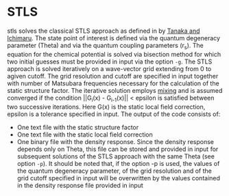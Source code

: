 # STLS

stls solves the classical STLS approach as defined in by [Tanaka and Ichimaru](https://journals.jps.jp/doi/abs/10.1143/JPSJ.55.2278). The state 
  point of interest is defined via the quantum degeneracy parameter (Theta)
  and via the quantum coupling parameters (r<sub>s</sub>). The equation for the 
  chemical potential is solved via bisection method for which two 
  initial guesses must be provided in input via the option `-g`.
  The STLS approach is solved iteratively on a wave-vector grid 
  extending from 0 to agiven cutoff. The grid resolution and cutoff
  are specified in input together with number of Matsubara frequencies
   necessary for the calculation of the static structure factor. The 
  iterative solution employs [mixing](https://aip.scitation.org/doi/abs/10.1063/1.1682399]) and is assumed converged if the condition 
  ||G<sub>i</sub>(x) - G<sub>i-1</sub>(x)|| < epsilon is satisfied between two successive iterations. Here G(x) is the 
  static local field correction, epsilon is a tolerance specified in
  input. The output of the code consists of:
  
  * One text file with the static structure factor
  * One text file with the static local field correction
  * One binary file with the density response. Since the density
        response depends only on Theta, this file can be stored and
        provided in input for subsequent solutions of the STLS approach
        with the same Theta (see option `-p`). It should be noted
        that, if the option -p is used, the values of the quantum
        degeneracy parameter, of the grid resolution and of the grid
        cutoff specified in input will be overwritten by the values
        contained in the density response file provided in input
